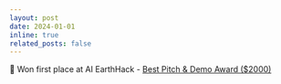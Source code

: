 ```yaml
---
layout: post
date: 2024-01-01
inline: true
related_posts: false
---
```


🎉 Won first place at AI EarthHack - <a href="../assets/pdf/BestPitch.pdf" target="_blank">Best Pitch & Demo Award ($2000)
